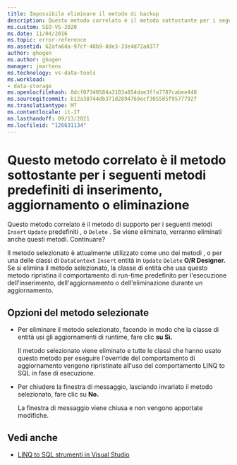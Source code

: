```yaml
---
title: Impossibile eliminare il metodo di backup
description: Questo metodo correlato è il metodo sottostante per i seguenti metodi predefiniti di inserimento, aggiornamento o eliminazione
ms.custom: SEO-VS-2020
ms.date: 11/04/2016
ms.topic: error-reference
ms.assetid: 62afa6da-97cf-48b9-8de3-33e4d72a0377
author: ghogen
ms.author: ghogen
manager: jmartens
ms.technology: vs-data-tools
ms.workload:
- data-storage
ms.openlocfilehash: 8dcf07340584a3103a854dae3ffa7787cabee448
ms.sourcegitcommit: b12a38744db371d2894769ecf305585f9577792f
ms.translationtype: MT
ms.contentlocale: it-IT
ms.lasthandoff: 09/13/2021
ms.locfileid: "126631134"
---
```

# <a name="this-related-method-is-the-backing-method-for-the-following-default-insert-update-or-delete-methods"></a>Questo metodo correlato è il metodo sottostante per i seguenti metodi predefiniti di inserimento, aggiornamento o eliminazione

Questo metodo correlato è il metodo di supporto per i seguenti metodi `Insert` `Update` predefiniti , o `Delete` . Se viene eliminato, verranno eliminati anche questi metodi. Continuare?

Il metodo selezionato è attualmente utilizzato come uno dei metodi , o per una delle classi di `DataContext` `Insert` entità in `Update` `Delete` **O/R Designer.** Se si elimina il metodo selezionato, la classe di entità che usa questo metodo ripristina il comportamento di run-time predefinito per l'esecuzione dell'inserimento, dell'aggiornamento o dell'eliminazione durante un aggiornamento.

## <a name="selected-method-options"></a>Opzioni del metodo selezionate

- Per eliminare il metodo selezionato, facendo in modo che la classe di entità usi gli aggiornamenti di runtime, fare clic **su Sì.**

   Il metodo selezionato viene eliminato e tutte le classi che hanno usato questo metodo per eseguire l'override del comportamento di aggiornamento vengono ripristinate all'uso del comportamento LINQ to SQL in fase di esecuzione.

- Per chiudere la finestra di messaggio, lasciando invariato il metodo selezionato, fare clic su **No.**

   La finestra di messaggio viene chiusa e non vengono apportate modifiche.

## <a name="see-also"></a>Vedi anche

- [LINQ to SQL strumenti in Visual Studio](../data-tools/linq-to-sql-tools-in-visual-studio2.md)
